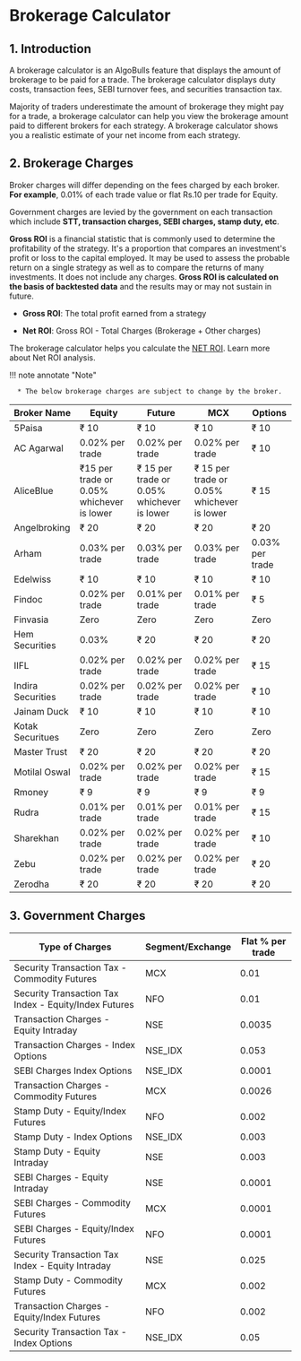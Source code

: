 # Brokerage Calculator 

## 1. Introduction

A brokerage calculator is an AlgoBulls feature that displays the amount of brokerage to be paid for a trade. The brokerage calculator displays duty costs, transaction fees, SEBI turnover fees, and securities transaction tax. 

Majority of traders underestimate the amount of brokerage they might pay for a trade, a brokerage calculator can help you view the brokerage amount paid to different brokers for each strategy. A brokerage calculator shows you a realistic estimate of your net income from each strategy.


## 2. Brokerage Charges

Broker charges will differ depending on the fees charged by each broker.
**For example**, 0.01% of each trade value or flat Rs.10 per trade for Equity.

Government charges are levied by the government on each transaction which include **STT, transaction charges, SEBI charges, stamp duty, etc**.

**Gross ROI** is a financial statistic that is commonly used to determine the profitability of the strategy. It's a proportion that compares an investment's profit or loss to the capital employed. It may be used to assess the probable return on a single strategy as well as to compare the returns of many investments. It does not include any charges. **Gross ROI is calculated on the basis of backtested data** and the results may or may not sustain in future. 

* **Gross ROI**: The total profit earned from a strategy

* **Net ROI**: Gross ROI - Total Charges (Brokerage + Other charges) 

The brokerage calculator helps you calculate the [NET ROI](https://help.algobulls.com/member/strategy-card.html#7-net-roi-analysis). Learn more about Net ROI analysis. 

!!! note annotate "Note"
 
      * The below brokerage charges are subject to change by the broker. 

| Broker Name       | Equity                                    | Future                                     | MCX                                        | Options         |
|-------------------|-------------------------------------------|--------------------------------------------|--------------------------------------------|-----------------|
| 5Paisa            | ₹ 10                                      | ₹ 10                                       | ₹ 10                                       | ₹ 10            |
| AC Agarwal        | 0.02% per trade                           | 0.02% per trade                            | 0.02% per trade                            | ₹ 10            |
| AliceBlue         | ₹15 per trade or 0.05% whichever is lower | ₹ 15 per trade or 0.05% whichever is lower | ₹ 15 per trade or 0.05% whichever is lower | ₹ 15            |
| Angelbroking      | ₹ 20                                      | ₹ 20                                       | ₹ 20                                       | ₹ 20            |
| Arham             | 0.03% per trade                           | 0.03% per trade                            | 0.03% per trade                            | 0.03% per trade |
| Edelwiss          | ₹ 10                                      | ₹ 10                                       | ₹ 10                                       | ₹ 10            |
| Findoc            | 0.02% per trade                           | 0.01% per trade                            | 0.01% per trade                            | ₹ 5             |
| Finvasia          | Zero                                      | Zero                                       | Zero                                       | Zero            |
| Hem Securities    | 0.03%                                     | ₹ 20                                       | ₹ 20                                       | ₹ 20            |
| IIFL              | 0.02% per trade                           | 0.02% per trade                            | 0.02% per trade                            | ₹ 15            |
| Indira Securities | 0.02% per trade                           | 0.02% per trade                            | 0.02% per trade                            | ₹ 10            |
| Jainam Duck       | ₹ 10                                      | ₹ 10                                       | ₹ 10                                       | ₹ 10            |
| Kotak Securitues  | Zero                                      | Zero                                       | Zero                                       | Zero            |
| Master Trust      | ₹ 20                                      | ₹ 20                                       | ₹ 20                                       | ₹ 20            |
| Motilal Oswal     | 0.02% per trade                           | 0.02% per trade                            | 0.02% per trade                            | ₹ 15            |
| Rmoney            | ₹ 9                                       | ₹ 9                                        | ₹ 9                                        | ₹ 9             |
| Rudra             | 0.01% per trade                           | 0.01% per trade                            | 0.01% per trade                            | ₹ 15            |
| Sharekhan         | 0.02% per trade                           | 0.02% per trade                            | 0.02% per trade                            | ₹ 10            |
| Zebu              | 0.02% per trade                           | 0.02% per trade                            | 0.02% per trade                            | ₹ 20            |
| Zerodha           | ₹ 20                                      | ₹ 20                                       | ₹ 20                                       | ₹ 20            |

## 3. Government Charges

| Type of Charges                                       | Segment/Exchange | Flat % per trade |
|-------------------------------------------------------|------------------|------------------|
| Security Transaction Tax - Commodity Futures          | MCX              | 0.01             |
| Security Transaction Tax Index - Equity/Index Futures | NFO              | 0.01             |
| Transaction Charges - Equity Intraday                 | NSE              | 0.0035           |
| Transaction Charges - Index Options                   | NSE_IDX          | 0.053            |
| SEBI Charges Index Options                            | NSE_IDX          | 0.0001           |   
| Transaction Charges - Commodity Futures               | MCX              | 0.0026           |   
| Stamp Duty - Equity/Index Futures                     | NFO              | 0.002            |   
| Stamp Duty - Index Options                            | NSE_IDX          | 0.003            |   
| Stamp Duty - Equity Intraday                          | NSE              | 0.003            |   
| SEBI Charges - Equity Intraday                        | NSE              | 0.0001           |   
| SEBI Charges - Commodity Futures                      | MCX              | 0.0001           |   
| SEBI Charges - Equity/Index Futures                   | NFO              | 0.0001           |   
| Security Transaction Tax Index - Equity Intraday      | NSE              | 0.025            |   
| Stamp Duty - Commodity Futures                        | MCX              | 0.002            |   
| Transaction Charges - Equity/Index Futures            | NFO              | 0.002            |   
| Security Transaction Tax - Index Options              | NSE_IDX          | 0.05             |   
